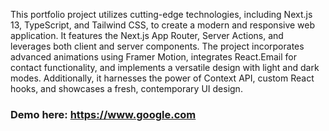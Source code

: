 This portfolio project utilizes cutting-edge technologies, including Next.js 13, TypeScript, and Tailwind CSS, to create a modern and responsive web application. It features the Next.js App Router, Server Actions, and leverages both client and server components. The project incorporates advanced animations using Framer Motion, integrates React.Email for contact functionality, and implements a versatile design with light and dark modes. Additionally, it harnesses the power of Context API, custom React hooks, and showcases a fresh, contemporary UI design.

### Demo here: https://www.google.com

